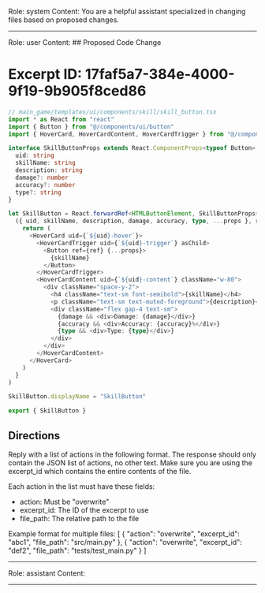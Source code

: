 Role: system
Content: You are a helpful assistant specialized in changing files based on proposed changes.
__________________
Role: user
Content: ## Proposed Code Change
# Excerpt ID: 17faf5a7-384e-4000-9f19-9b905f8ced86
```typescript
// main_game/templates/ui/components/skill/skill_button.tsx
import * as React from "react"
import { Button } from "@/components/ui/button"
import { HoverCard, HoverCardContent, HoverCardTrigger } from "@/components/ui/hover-card"

interface SkillButtonProps extends React.ComponentProps<typeof Button> {
  uid: string
  skillName: string
  description: string
  damage?: number
  accuracy?: number
  type?: string
}

let SkillButton = React.forwardRef<HTMLButtonElement, SkillButtonProps>(
  ({ uid, skillName, description, damage, accuracy, type, ...props }, ref) => {
    return (
      <HoverCard uid={`${uid}-hover`}>
        <HoverCardTrigger uid={`${uid}-trigger`} asChild>
          <Button ref={ref} {...props}>
            {skillName}
          </Button>
        </HoverCardTrigger>
        <HoverCardContent uid={`${uid}-content`} className="w-80">
          <div className="space-y-2">
            <h4 className="text-sm font-semibold">{skillName}</h4>
            <p className="text-sm text-muted-foreground">{description}</p>
            <div className="flex gap-4 text-sm">
              {damage && <div>Damage: {damage}</div>}
              {accuracy && <div>Accuracy: {accuracy}%</div>}
              {type && <div>Type: {type}</div>}
            </div>
          </div>
        </HoverCardContent>
      </HoverCard>
    )
  }
)

SkillButton.displayName = "SkillButton"

export { SkillButton }
```

## Directions
Reply with a list of actions in the following format. The response should only contain the JSON list of actions, no other text.
Make sure you are using the excerpt_id which contains the entire contents of the file.

Each action in the list must have these fields:
- action: Must be "overwrite"
- excerpt_id: The ID of the excerpt to use
- file_path: The relative path to the file

Example format for multiple files:
[
    {
        "action": "overwrite",
        "excerpt_id": "abc1",
        "file_path": "src/main.py"
    },
    {
        "action": "overwrite",
        "excerpt_id": "def2",
        "file_path": "tests/test_main.py"
    }
]
__________________
Role: assistant
Content: 
__________________
